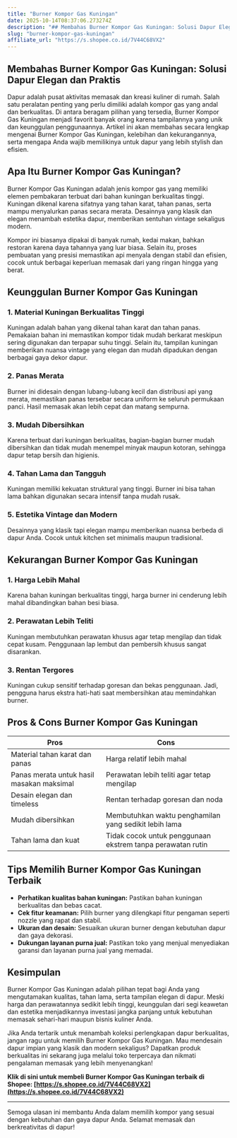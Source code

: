 ```yaml
---
title: "Burner Kompor Gas Kuningan"
date: 2025-10-14T08:37:06.273274Z
description: "## Membahas Burner Kompor Gas Kuningan: Solusi Dapur Elegan dan Praktis..."
slug: "burner-kompor-gas-kuningan"
affiliate_url: "https://s.shopee.co.id/7V44C68VX2"
---
```

## Membahas Burner Kompor Gas Kuningan: Solusi Dapur Elegan dan Praktis

Dapur adalah pusat aktivitas memasak dan kreasi kuliner di rumah. Salah satu peralatan penting yang perlu dimiliki adalah kompor gas yang andal dan berkualitas. Di antara beragam pilihan yang tersedia, Burner Kompor Gas Kuningan menjadi favorit banyak orang karena tampilannya yang unik dan keunggulan penggunaannya. Artikel ini akan membahas secara lengkap mengenai Burner Kompor Gas Kuningan, kelebihan dan kekurangannya, serta mengapa Anda wajib memilikinya untuk dapur yang lebih stylish dan efisien.

## Apa Itu Burner Kompor Gas Kuningan?

Burner Kompor Gas Kuningan adalah jenis kompor gas yang memiliki elemen pembakaran terbuat dari bahan kuningan berkualitas tinggi. Kuningan dikenal karena sifatnya yang tahan karat, tahan panas, serta mampu menyalurkan panas secara merata. Desainnya yang klasik dan elegan menambah estetika dapur, memberikan sentuhan vintage sekaligus modern.

Kompor ini biasanya dipakai di banyak rumah, kedai makan, bahkan restoran karena daya tahannya yang luar biasa. Selain itu, proses pembuatan yang presisi memastikan api menyala dengan stabil dan efisien, cocok untuk berbagai keperluan memasak dari yang ringan hingga yang berat.

## Keunggulan Burner Kompor Gas Kuningan

### 1. Material Kuningan Berkualitas Tinggi
Kuningan adalah bahan yang dikenal tahan karat dan tahan panas. Pemakaian bahan ini memastikan kompor tidak mudah berkarat meskipun sering digunakan dan terpapar suhu tinggi. Selain itu, tampilan kuningan memberikan nuansa vintage yang elegan dan mudah dipadukan dengan berbagai gaya dekor dapur.

### 2. Panas Merata
Burner ini didesain dengan lubang-lubang kecil dan distribusi api yang merata, memastikan panas tersebar secara uniform ke seluruh permukaan panci. Hasil memasak akan lebih cepat dan matang sempurna.

### 3. Mudah Dibersihkan
Karena terbuat dari kuningan berkualitas, bagian-bagian burner mudah dibersihkan dan tidak mudah menempel minyak maupun kotoran, sehingga dapur tetap bersih dan higienis.

### 4. Tahan Lama dan Tangguh
Kuningan memiliki kekuatan struktural yang tinggi. Burner ini bisa tahan lama bahkan digunakan secara intensif tanpa mudah rusak.

### 5. Estetika Vintage dan Modern
Desainnya yang klasik tapi elegan mampu memberikan nuansa berbeda di dapur Anda. Cocok untuk kitchen set minimalis maupun tradisional.

## Kekurangan Burner Kompor Gas Kuningan

### 1. Harga Lebih Mahal
Karena bahan kuningan berkualitas tinggi, harga burner ini cenderung lebih mahal dibandingkan bahan besi biasa.

### 2. Perawatan Lebih Teliti
Kuningan membutuhkan perawatan khusus agar tetap mengilap dan tidak cepat kusam. Penggunaan lap lembut dan pembersih khusus sangat disarankan.

### 3. Rentan Tergores
Kuningan cukup sensitif terhadap goresan dan bekas penggunaan. Jadi, pengguna harus ekstra hati-hati saat membersihkan atau memindahkan burner.

## Pros & Cons Burner Kompor Gas Kuningan

| **Pros** | **Cons** |
|------------|------------|
| Material tahan karat dan panas | Harga relatif lebih mahal |
| Panas merata untuk hasil masakan maksimal | Perawatan lebih teliti agar tetap mengilap |
| Desain elegan dan timeless | Rentan terhadap goresan dan noda |
| Mudah dibersihkan | Membutuhkan waktu penghamilan yang sedikit lebih lama |
| Tahan lama dan kuat | Tidak cocok untuk penggunaan ekstrem tanpa perawatan rutin |

## Tips Memilih Burner Kompor Gas Kuningan Terbaik

- **Perhatikan kualitas bahan kuningan:** Pastikan bahan kuningan berkualitas dan bebas cacat.
- **Cek fitur keamanan:** Pilih burner yang dilengkapi fitur pengaman seperti nozzle yang rapat dan stabil.
- **Ukuran dan desain:** Sesuaikan ukuran burner dengan kebutuhan dapur dan gaya dekorasi.
- **Dukungan layanan purna jual:** Pastikan toko yang menjual menyediakan garansi dan layanan purna jual yang memadai.

## Kesimpulan

Burner Kompor Gas Kuningan adalah pilihan tepat bagi Anda yang mengutamakan kualitas, tahan lama, serta tampilan elegan di dapur. Meski harga dan perawatannya sedikit lebih tinggi, keunggulan dari segi keawetan dan estetika menjadikannya investasi jangka panjang untuk kebutuhan memasak sehari-hari maupun bisnis kuliner Anda.

Jika Anda tertarik untuk menambah koleksi perlengkapan dapur berkualitas, jangan ragu untuk memilih Burner Kompor Gas Kuningan. Mau mendesain dapur impian yang klasik dan modern sekaligus? Dapatkan produk berkualitas ini sekarang juga melalui toko terpercaya dan nikmati pengalaman memasak yang lebih menyenangkan!

**Klik di sini untuk membeli Burner Kompor Gas Kuningan terbaik di Shopee: [https://s.shopee.co.id/7V44C68VX2](https://s.shopee.co.id/7V44C68VX2)**

---

Semoga ulasan ini membantu Anda dalam memilih kompor yang sesuai dengan kebutuhan dan gaya dapur Anda. Selamat memasak dan berkreativitas di dapur!